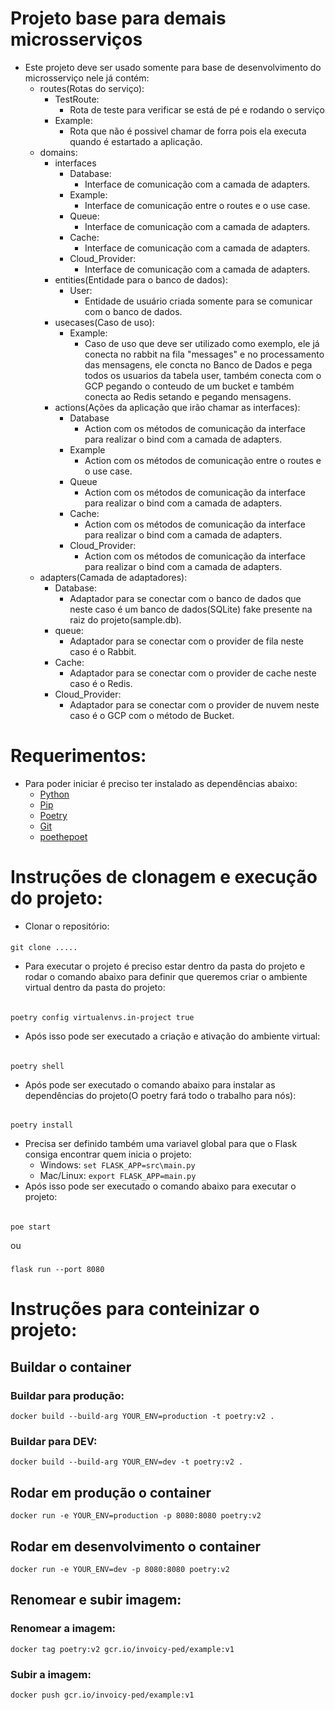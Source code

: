 # Projeto base para demais microsserviços
- Este projeto deve ser usado somente para base de desenvolvimento do microsserviço nele já contém:
    -  routes(Rotas do serviço):
        - TestRoute:
            - Rota de teste para verificar se está de pé e rodando o serviço
        - Example:
            - Rota que não é possivel chamar de forra pois ela executa quando é estartado a aplicação.
    - domains:
        - interfaces
            - Database:
                - Interface de comunicação com a camada de adapters.
            - Example:
                - Interface de comunicação entre o routes e o use case.
            - Queue:
                - Interface de comunicação com a camada de adapters.
            - Cache:
                - Interface de comunicação com a camada de adapters.
            - Cloud_Provider:
                - Interface de comunicação com a camada de adapters.
        - entities(Entidade para o banco de dados):
            - User:
                - Entidade de usuário criada somente para se comunicar com o banco de dados.
        - usecases(Caso de uso):
            - Example:
                - Caso de uso que deve ser utilizado como exemplo, ele já conecta no rabbit na fila "messages" e no processamento das mensagens, ele concta no Banco de Dados e pega todos os usuarios da tabela user, também conecta com o GCP pegando o conteudo de um bucket e também conecta ao Redis setando e pegando mensagens.
        - actions(Ações da aplicação que irão chamar as interfaces):
            - Database
                - Action com os métodos de comunicação da interface para realizar o bind com a camada de adapters.
            - Example
                - Action com os métodos de comunicação entre o routes e o use case.
            - Queue
                - Action com os métodos de comunicação da interface para realizar o bind com a camada de adapters.
            - Cache:
                - Action com os métodos de comunicação da interface para realizar o bind com a camada de adapters.
            - Cloud_Provider:
                - Action com os métodos de comunicação da interface para realizar o bind com a camada de adapters.
    - adapters(Camada de adaptadores):
        - Database:
            - Adaptador para se conectar com o banco de dados que neste caso é um banco de dados(SQLite) fake presente na raiz do projeto(sample.db).
        - queue:
            - Adaptador para se conectar com o provider de fila neste caso é o Rabbit.
        - Cache:
            - Adaptador para se conectar com o provider de cache neste caso é o Redis.
        - Cloud_Provider:
            - Adaptador para se conectar com o provider de nuvem neste caso é o GCP com o método de Bucket.

# Requerimentos:
- Para poder iniciar é preciso ter instalado as dependências abaixo:
    - [Python](https://www.python.org/)
    - [Pip](https://pip.pypa.io/)
    - [Poetry](https://poetry.eustace.io/)
    - [Git](https://git-scm.com/)
    - [poethepoet](https://github.com/nat-n/poethepoet)

# Instruções de clonagem e execução do projeto:
- Clonar o repositório:
####
    git clone .....
- Para executar o projeto é preciso estar dentro da pasta do projeto e rodar o comando abaixo para definir que queremos criar o ambiente virtual dentro da pasta do projeto:
######
    poetry config virtualenvs.in-project true
- Após isso pode ser executado a criação e ativação do ambiente virtual:
######
    poetry shell
- Após pode ser executado o comando abaixo para instalar as dependências do projeto(O poetry fará todo o trabalho para nós):
######
    poetry install
- Precisa ser definido também uma variavel global para que o Flask consiga encontrar quem inicia o projeto:
    - Windows: ```set FLASK_APP=src\main.py```
    - Mac/Linux: ```export FLASK_APP=main.py```
- Após isso pode ser executado o comando abaixo para executar o projeto:
######
    poe start
ou
#####
    flask run --port 8080

# Instruções para conteinizar o projeto:
## Buildar o container
### Buildar para produção:
    docker build --build-arg YOUR_ENV=production -t poetry:v2 . 
### Buildar para DEV:
    docker build --build-arg YOUR_ENV=dev -t poetry:v2 .
## Rodar em produção o container
    docker run -e YOUR_ENV=production -p 8080:8080 poetry:v2
## Rodar em desenvolvimento o container
    docker run -e YOUR_ENV=dev -p 8080:8080 poetry:v2
## Renomear e subir imagem:
### Renomear a imagem:
    docker tag poetry:v2 gcr.io/invoicy-ped/example:v1
### Subir a imagem:
    docker push gcr.io/invoicy-ped/example:v1


